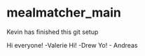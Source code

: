 # mealmatcher_main
Kevin has finished this git setup

Hi everyone! -Valerie
Hi!  -Drew
Yo! - Andreas